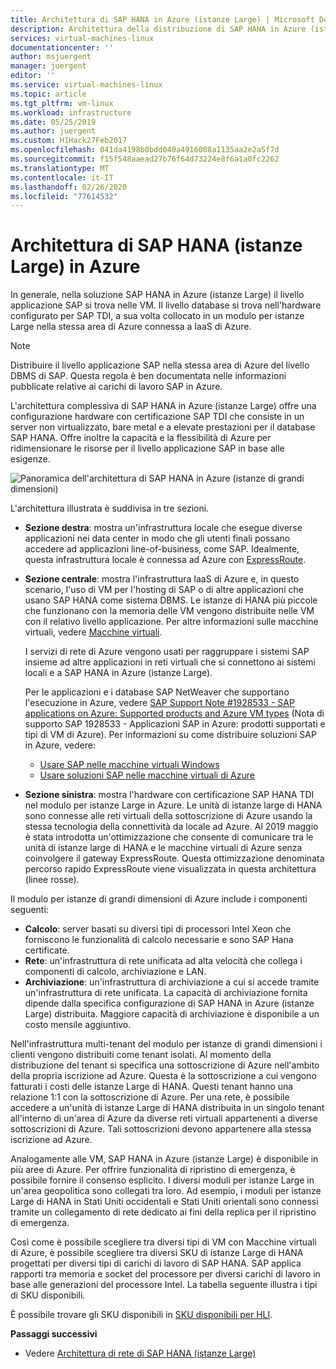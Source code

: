 ```yaml
---
title: Architettura di SAP HANA in Azure (istanze Large) | Microsoft Docs
description: Architettura della distribuzione di SAP HANA in Azure (istanze Large).
services: virtual-machines-linux
documentationcenter: ''
author: msjuergent
manager: juergent
editor: ''
ms.service: virtual-machines-linux
ms.topic: article
ms.tgt_pltfrm: vm-linux
ms.workload: infrastructure
ms.date: 05/25/2019
ms.author: juergent
ms.custom: H1Hack27Feb2017
ms.openlocfilehash: 041da4198b0bdd040a4916008a1135aa2e2a5f7d
ms.sourcegitcommit: f15f548aaead27b76f64d73224e8f6a1a0fc2262
ms.translationtype: MT
ms.contentlocale: it-IT
ms.lasthandoff: 02/26/2020
ms.locfileid: "77614532"
---
```

# <a name="sap-hana-large-instances-architecture-on-azure"></a>Architettura di SAP HANA (istanze Large) in Azure

In generale, nella soluzione SAP HANA in Azure (istanze Large) il livello applicazione SAP si trova nelle VM. Il livello database si trova nell'hardware configurato per SAP TDI, a sua volta collocato in un modulo per istanze Large nella stessa area di Azure connessa a IaaS di Azure.

> [!NOTE]
> Distribuire il livello applicazione SAP nella stessa area di Azure del livello DBMS di SAP. Questa regola è ben documentata nelle informazioni pubblicate relative ai carichi di lavoro SAP in Azure. 

L'architettura complessiva di SAP HANA in Azure (istanze Large) offre una configurazione hardware con certificazione SAP TDI che consiste in un server non virtualizzato, bare metal e a elevate prestazioni per il database SAP HANA. Offre inoltre la capacità e la flessibilità di Azure per ridimensionare le risorse per il livello applicazione SAP in base alle esigenze.

![Panoramica dell'architettura di SAP HANA in Azure (istanze di grandi dimensioni)](./media/hana-overview-architecture/image1-architecture.png)

L'architettura illustrata è suddivisa in tre sezioni.

- **Sezione destra**: mostra un'infrastruttura locale che esegue diverse applicazioni nei data center in modo che gli utenti finali possano accedere ad applicazioni line-of-business, come SAP. Idealmente, questa infrastruttura locale è connessa ad Azure con [ExpressRoute](https://azure.microsoft.com/services/expressroute/).

- **Sezione centrale**: mostra l'infrastruttura IaaS di Azure e, in questo scenario, l'uso di VM per l'hosting di SAP o di altre applicazioni che usano SAP HANA come sistema DBMS. Le istanze di HANA più piccole che funzionano con la memoria delle VM vengono distribuite nelle VM con il relativo livello applicazione. Per altre informazioni sulle macchine virtuali, vedere [Macchine virtuali](https://azure.microsoft.com/services/virtual-machines/).

   I servizi di rete di Azure vengono usati per raggruppare i sistemi SAP insieme ad altre applicazioni in reti virtuali che si connettono ai sistemi locali e a SAP HANA in Azure (istanze Large).

   Per le applicazioni e i database SAP NetWeaver che supportano l'esecuzione in Azure, vedere [SAP Support Note #1928533 - SAP applications on Azure: Supported products and Azure VM types](https://launchpad.support.sap.com/#/notes/1928533) (Nota di supporto SAP 1928533 - Applicazioni SAP in Azure: prodotti supportati e tipi di VM di Azure). Per informazioni su come distribuire soluzioni SAP in Azure, vedere:

  -  [Usare SAP nelle macchine virtuali Windows](../../virtual-machines-windows-sap-get-started.md?toc=%2fazure%2fvirtual-machines%2flinux%2ftoc.json)
  -  [Usare soluzioni SAP nelle macchine virtuali di Azure](get-started.md?toc=%2fazure%2fvirtual-machines%2flinux%2ftoc.json)

- **Sezione sinistra**: mostra l'hardware con certificazione SAP HANA TDI nel modulo per istanze Large in Azure. Le unità di istanze large di HANA sono connesse alle reti virtuali della sottoscrizione di Azure usando la stessa tecnologia della connettività da locale ad Azure. Al 2019 maggio è stata introdotta un'ottimizzazione che consente di comunicare tra le unità di istanze large di HANA e le macchine virtuali di Azure senza coinvolgere il gateway ExpressRoute. Questa ottimizzazione denominata percorso rapido ExpressRoute viene visualizzata in questa architettura (linee rosse). 

Il modulo per istanze di grandi dimensioni di Azure include i componenti seguenti:

- **Calcolo**: server basati su diversi tipi di processori Intel Xeon che forniscono le funzionalità di calcolo necessarie e sono SAP Hana certificate.
- **Rete**: un'infrastruttura di rete unificata ad alta velocità che collega i componenti di calcolo, archiviazione e LAN.
- **Archiviazione**: un'infrastruttura di archiviazione a cui si accede tramite un'infrastruttura di rete unificata. La capacità di archiviazione fornita dipende dalla specifica configurazione di SAP HANA in Azure (istanze Large) distribuita. Maggiore capacità di archiviazione è disponibile a un costo mensile aggiuntivo.

Nell'infrastruttura multi-tenant del modulo per istanze di grandi dimensioni i clienti vengono distribuiti come tenant isolati. Al momento della distribuzione del tenant si specifica una sottoscrizione di Azure nell'ambito della propria iscrizione ad Azure. Questa è la sottoscrizione a cui vengono fatturati i costi delle istanze Large di HANA. Questi tenant hanno una relazione 1:1 con la sottoscrizione di Azure. Per una rete, è possibile accedere a un'unità di istanze Large di HANA distribuita in un singolo tenant all'interno di un'area di Azure da diverse reti virtuali appartenenti a diverse sottoscrizioni di Azure. Tali sottoscrizioni devono appartenere alla stessa iscrizione ad Azure. 

Analogamente alle VM, SAP HANA in Azure (istanze Large) è disponibile in più aree di Azure. Per offrire funzionalità di ripristino di emergenza, è possibile fornire il consenso esplicito. I diversi moduli per istanze Large in un'area geopolitica sono collegati tra loro. Ad esempio, i moduli per istanze Large di HANA in Stati Uniti occidentali e Stati Uniti orientali sono connessi tramite un collegamento di rete dedicato ai fini della replica per il ripristino di emergenza. 

Così come è possibile scegliere tra diversi tipi di VM con Macchine virtuali di Azure, è possibile scegliere tra diversi SKU di istanze Large di HANA progettati per diversi tipi di carichi di lavoro di SAP HANA. SAP applica rapporti tra memoria e socket del processore per diversi carichi di lavoro in base alle generazioni del processore Intel. La tabella seguente illustra i tipi di SKU disponibili.

È possibile trovare gli SKU disponibili in [SKU disponibili per HLI](hana-available-skus.md).

**Passaggi successivi**
- Vedere [Architettura di rete di SAP HANA (istanze Large)](hana-network-architecture.md)